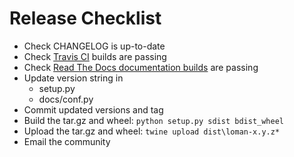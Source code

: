 # Release Checklist

- Check CHANGELOG is up-to-date
- Check [Travis CI](https://travis-ci.org/janusassetallocation/loman) builds are passing
- Check [Read The Docs documentation builds](https://readthedocs.org/projects/loman/) are passing
- Update version string in
  - setup.py
  - docs/conf.py
- Commit updated versions and tag
- Build the tar.gz and wheel: `python setup.py sdist bdist_wheel`
- Upload the tar.gz and wheel: `twine upload dist\loman-x.y.z*`
- Email the community
